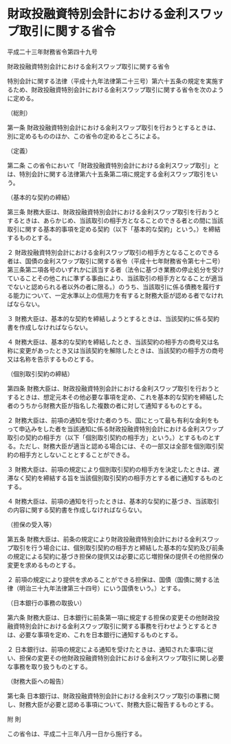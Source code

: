 # 財政投融資特別会計における金利スワップ取引に関する省令

平成二十三年財務省令第四十九号

財政投融資特別会計における金利スワップ取引に関する省令

特別会計に関する法律（平成十九年法律第二十三号）第六十五条の規定を実施するため、財政投融資特別会計における金利スワップ取引に関する省令を次のように定める。

（総則）

第一条 財政投融資特別会計における金利スワップ取引を行おうとするときは、別に定めるもののほか、この省令の定めるところによる。

（定義）

第二条 この省令において「財政投融資特別会計における金利スワップ取引」とは、特別会計に関する法律第六十五条第二項に規定する金利スワップ取引をいう。

（基本的な契約の締結）

第三条 財務大臣は、財政投融資特別会計における金利スワップ取引を行おうとするときは、あらかじめ、当該取引の相手方となることのできる者との間に当該取引に関する基本的事項を定める契約（以下「基本的な契約」という。）を締結するものとする。

２ 財政投融資特別会計における金利スワップ取引の相手方となることのできる者は、国債の金利スワップ取引に関する省令（平成十七年財務省令第七十二号）第三条第二項各号のいずれかに該当する者（法令に基づき業務の停止処分を受けていることその他これに準ずる事由により、当該取引の相手方となることが適当でないと認められる者以外の者に限る。）のうち、当該取引に係る債務を履行する能力について、一定水準以上の信用力を有すると財務大臣が認める者でなければならない。

３ 財務大臣は、基本的な契約を締結しようとするときは、当該契約に係る契約書を作成しなければならない。

４ 財務大臣は、基本的な契約を締結したとき、当該契約の相手方の商号又は名称に変更があったとき又は当該契約を解除したときは、当該契約の相手方の商号又は名称を告示するものとする。

（個別取引契約の締結）

第四条 財務大臣は、財政投融資特別会計における金利スワップ取引を行おうとするときは、想定元本その他必要な事項を定め、これを基本的な契約を締結した者のうちから財務大臣が指名した複数の者に対して通知するものとする。

２ 財務大臣は、前項の通知を受けた者のうち、国にとって最も有利な金利をもって申込みをした者を当該通知に係る財政投融資特別会計における金利スワップ取引の契約の相手方（以下「個別取引契約の相手方」という。）とするものとする。ただし、財務大臣が適当と認める場合には、その一部又は全部を個別取引契約の相手方としないこととすることができる。

３ 財務大臣は、前項の規定により個別取引契約の相手方を決定したときは、遅滞なく契約を締結する旨を当該個別取引契約の相手方とする者に通知するものとする。

４ 財務大臣は、前項の通知を行ったときは、基本的な契約に基づき、当該取引の内容に関する契約書を作成しなければならない。

（担保の受入等）

第五条 財務大臣は、前条の規定により財政投融資特別会計における金利スワップ取引を行う場合には、個別取引契約の相手方と締結した基本的な契約及び前条の規定による契約に基づき担保の提供又は必要に応じ増担保の提供その他担保の変更を求めるものとする。

２ 前項の規定により提供を求めることができる担保は、国債（国債に関する法律（明治三十九年法律第三十四号）にいう国債をいう。）とする。

（日本銀行の事務の取扱い）

第六条 財務大臣は、日本銀行に前条第一項に規定する担保の変更その他財政投融資特別会計における金利スワップ取引に関する事務を行わせようとするときは、必要な事項を定め、これを日本銀行に通知するものとする。

２ 日本銀行は、前項の規定による通知を受けたときは、通知された事項に従い、担保の変更その他財政投融資特別会計における金利スワップ取引に関し必要な事務を取り扱うものとする。

（財務大臣への報告）

第七条 日本銀行は、財政投融資特別会計における金利スワップ取引の事務に関し、財務大臣が必要と認める事項について、財務大臣に報告するものとする。

附 則

この省令は、平成二十三年八月一日から施行する。
